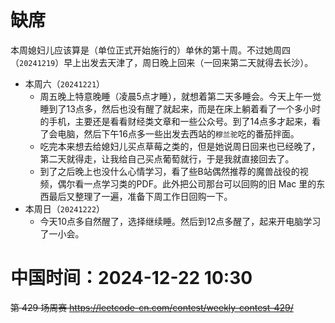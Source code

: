 
# 缺席

本周媳妇儿应该算是（单位正式开始施行的）单休的第十周。不过她周四（`20241219`）早上出发去天津了，周日晚上回来（一回来第二天就得去长沙）。

- 本周六（`20241221`） 
  * 周五晚上特意晚睡（凌晨5点才睡），就想着第二天多睡会。今天上午一觉睡到了13点多，然后也没有醒了就起来，而是在床上躺着看了一个多小时的手机，主要还是看看财经类文章和一些公众号。到了14点多才起来，看了会电脑，然后下午16点多一些出发去西站的`穆兰驼`吃的番茄拌面。
  * 吃完本来想去给媳妇儿买点草莓之类的，但是她说周日回来也已经晚了，第二天就得走，让我给自己买点葡萄就行，于是我就直接回去了。
  * 到了之后晚上也没什么心情学习，看了些B站偶然推荐的魔兽战役的视频，偶尔看一点学习类的PDF。此外把公司那台可以回购的旧 Mac 里的东西最后又整理了一遍，准备下周工作日回购一下。
- 本周日（`20241222`） 
  * 今天10点多自然醒了，选择继续睡。然后到12点多醒了，起来开电脑学习了一小会。

# 中国时间：2024-12-22 10:30

~~第 429 场周赛 https://leetcode-cn.com/contest/weekly-contest-429/~~
